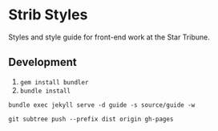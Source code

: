 # Strib Styles

Styles and style guide for front-end work at the Star Tribune.

## Development

1. `gem install bundler`
1. `bundle install`


`bundle exec jekyll serve -d guide -s source/guide -w`


`git subtree push --prefix dist origin gh-pages`
